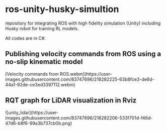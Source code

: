 # ros-unity-husky-simultion
repository for integrating ROS with high fidelity simulation (Unity) including Husky robot for training RL models. 

All codes are in C#.





<h2> Publishing velocity commands from ROS using a no-slip kinematic model </h2>
[Velocity commands from ROS.webm](https://user-images.githubusercontent.com/83747696/218282225-63b8fce3-de6d-44a1-92de-ce3ed3397112.webm)

<h2> RQT graph for LiDAR visualization in Rviz </h2>
![unity_lidar](https://user-images.githubusercontent.com/83747696/218282206-533f701d-f46d-47d6-b8f6-99a3b737cb0b.png)
